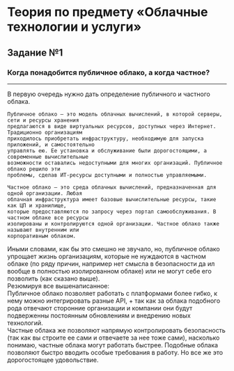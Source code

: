 # Теория по предмету «Облачные технологии и услуги»
## Задание №1 
### Когда понадобится публичное облако, а когда частное?
---  
В первую очередь нужно дать определение публичного и частного облака.  
```
Публичное облако – это модель облачных вычислений, в которой серверы, сети и ресурсы хранения
предлагаются в виде виртуальных ресурсов, доступных через Интернет. Традиционно организациям
приходилось приобретать инфраструктуру, необходимую для запуска приложений, и самостоятельно
управлять ею. Ее установка и обслуживание были дорогостоящими, а современные вычислительные
возможности оставались недоступными для многих организаций. Публичное облако решило эти
проблемы, сделав ИТ-ресурсы доступными и полностью управляемыми.
```
```
Частное облако – это среда облачных вычислений, предназначенная для одной организации. Любая
облачная инфраструктура имеет базовые вычислительные ресурсы, такие как ЦП и хранилище, 
которые предоставляются по запросу через портал самообслуживания. В частном облаке все ресурсы
изолированы и контролируются одной организации. Частное облако также называют внутренним или
корпоративным облаком.
```  
Иными словами, как бы это смешно не звучало, но, публичное облако упрощает жизнь организациям, 
которые не нуждаются в частном облаке (по ряду причин, например нет смысла в безопасности да ил
вообще в полностью изолированном облаке) или не могут себе его позволить (как сказано выше).  
Резюмируя все вышенаписанное:   
Публичное облако позволяет работать с платформами более гибко, к нему можно интегрировать
разные API, + так как за облака подобного рода отвечают сторонние организации и компании они
будут подверженны постоянным обновлениям и внедрению новых технологий.   
Частные облака же позволяют напрямую контролировать безопасность (так как вы строите ее сами и
отвечаете за нее тоже сами), насколько понимаю, частные облака могут работать быстрее. Подобные
облака позволяют быстро вводить особые требования в работу. Но все же это дорогостоящее
удовольствие.
